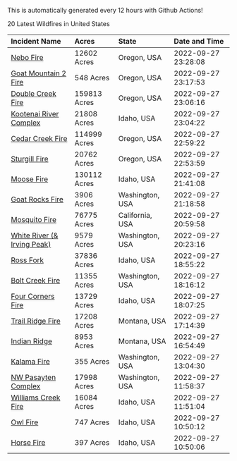 This is automatically generated every 12 hours with Github Actions!

20 Latest Wildfires in United States

 | Incident Name | Acres | State | Date and Time |
|:---|:---|:---|:---|
| [Nebo Fire](https://inciweb.nwcg.gov/incident/8363/) | 12602 Acres | Oregon, USA | 2022-09-27 23:28:08 |
| [Goat Mountain 2 Fire](https://inciweb.nwcg.gov/incident/8380/) | 548 Acres | Oregon, USA | 2022-09-27 23:17:53 |
| [Double Creek Fire](https://inciweb.nwcg.gov/incident/8366/) | 159813 Acres | Oregon, USA | 2022-09-27 23:06:16 |
| [Kootenai River Complex ](https://inciweb.nwcg.gov/incident/8378/) | 21808 Acres | Idaho, USA | 2022-09-27 23:04:22 |
| [Cedar Creek Fire](https://inciweb.nwcg.gov/incident/8307/) | 114999 Acres | Oregon, USA | 2022-09-27 22:59:22 |
| [Sturgill Fire](https://inciweb.nwcg.gov/incident/8364/) | 20762 Acres | Oregon, USA | 2022-09-27 22:53:59 |
| [Moose Fire](https://inciweb.nwcg.gov/incident/8249/) | 130112 Acres | Idaho, USA | 2022-09-27 21:41:08 |
| [Goat Rocks Fire](https://inciweb.nwcg.gov/incident/8415/) | 3906 Acres | Washington, USA | 2022-09-27 21:18:58 |
| [Mosquito Fire](https://inciweb.nwcg.gov/incident/8398/) | 76775 Acres | California, USA | 2022-09-27 20:59:58 |
| [White River (& Irving Peak)](https://inciweb.nwcg.gov/incident/8329/) | 9579 Acres | Washington, USA | 2022-09-27 20:23:16 |
| [Ross Fork](https://inciweb.nwcg.gov/incident/8375/) | 37836 Acres | Idaho, USA | 2022-09-27 18:55:22 |
| [Bolt Creek Fire](https://inciweb.nwcg.gov/incident/8417/) | 11355 Acres | Washington, USA | 2022-09-27 18:16:12 |
| [Four Corners Fire](https://inciweb.nwcg.gov/incident/8331/) | 13729 Acres | Idaho, USA | 2022-09-27 18:07:25 |
| [Trail Ridge Fire](https://inciweb.nwcg.gov/incident/8365/) | 17208 Acres | Montana, USA | 2022-09-27 17:14:39 |
| [Indian Ridge](https://inciweb.nwcg.gov/incident/8319/) | 8953 Acres | Montana, USA | 2022-09-27 16:54:49 |
| [Kalama Fire](https://inciweb.nwcg.gov/incident/8420/) | 355 Acres | Washington, USA | 2022-09-27 13:04:30 |
| [NW Pasayten Complex](https://inciweb.nwcg.gov/incident/8397/) | 17998 Acres | Washington, USA | 2022-09-27 11:58:37 |
| [Williams Creek Fire](https://inciweb.nwcg.gov/incident/8372/) | 16084 Acres | Idaho, USA | 2022-09-27 11:51:04 |
| [Owl Fire](https://inciweb.nwcg.gov/incident/8416/) | 747 Acres | Idaho, USA | 2022-09-27 10:50:12 |
| [Horse Fire ](https://inciweb.nwcg.gov/incident/8423/) | 397 Acres | Idaho, USA | 2022-09-27 10:50:06 |
